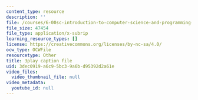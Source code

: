 ```yaml
---
content_type: resource
description: ''
file: /courses/6-00sc-introduction-to-computer-science-and-programming-spring-2011/3dec0919a6c95bc39a6bd95392d2a61e_FBpe3xFvPrQ.vtt
file_size: 47454
file_type: application/x-subrip
learning_resource_types: []
license: https://creativecommons.org/licenses/by-nc-sa/4.0/
ocw_type: OCWFile
resourcetype: Other
title: 3play caption file
uid: 3dec0919-a6c9-5bc3-9a6b-d95392d2a61e
video_files:
  video_thumbnail_file: null
video_metadata:
  youtube_id: null
---
```

